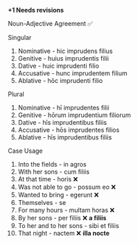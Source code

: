 **+1 Needs revisions**


Noun-Adjective Agreement ✅

Singular
1. Nominative - hic imprudens filius
2. Genitive - huius imprudentis filii
3. Dative - huic imprudenti filio
4. Accusative - hunc imprudentem filium
5. Ablative - hōc imprudenti filio

Plural
1. Nominative - hī imprudentes filii
2. Genitive - hōrum imprudentium filiorum
3. Dative - hīs imprudentibus filiis
4. Accusative - hōs imprudentes filios
5. Ablative - hīs imprudentibus filiis

Case Usage
1. Into the fields - in agros
2. With her sons - cum filiis
3. At that time - horis ❌
4. Was not able to go - possum eo ❌
5. Wanted to bring - egerunt ❌
6. Themselves - se
7. For many hours - multam horas ❌
8. By her sons - per filiis ❌ **a filiis**
9. To her and to her sons - sibi et filiis
10. That night - nactem ❌ **illa nocte**
